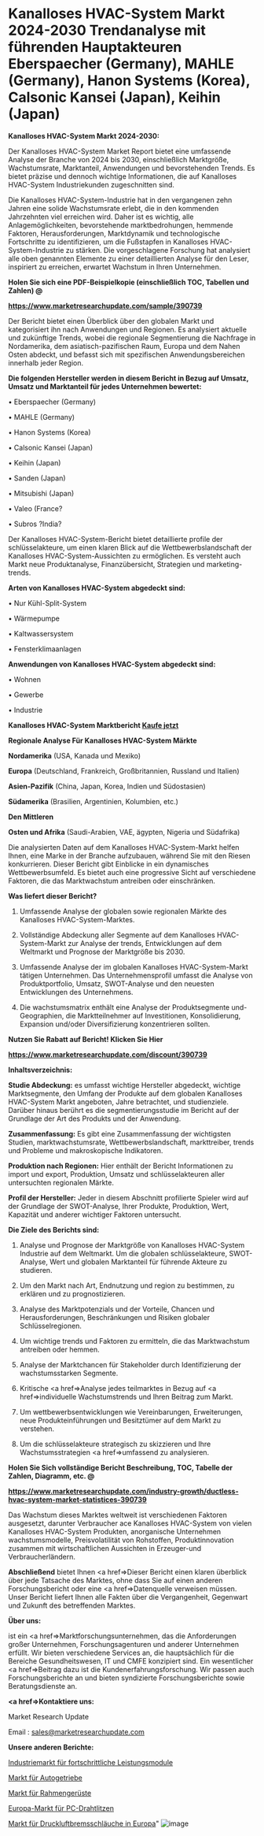 # Kanalloses HVAC-System Markt 2024-2030 Trendanalyse mit führenden Hauptakteuren Eberspaecher (Germany), MAHLE (Germany), Hanon Systems (Korea), Calsonic Kansei (Japan), Keihin (Japan)

<strong>Kanalloses HVAC-System Markt 2024-2030:</strong>

Der Kanalloses HVAC-System Market Report bietet eine umfassende Analyse der Branche von 2024 bis 2030, einschließlich Marktgröße, Wachstumsrate, Marktanteil, Anwendungen und bevorstehenden Trends. Es bietet präzise und dennoch wichtige Informationen, die auf Kanalloses HVAC-System Industriekunden zugeschnitten sind.

Die Kanalloses HVAC-System-Industrie hat in den vergangenen zehn Jahren eine solide Wachstumsrate erlebt, die in den kommenden Jahrzehnten viel erreichen wird. Daher ist es wichtig, alle Anlagemöglichkeiten, bevorstehende marktbedrohungen, hemmende Faktoren, Herausforderungen, Marktdynamik und technologische Fortschritte zu identifizieren, um die Fußstapfen in Kanalloses HVAC-System-Industrie zu stärken. Die vorgeschlagene Forschung hat analysiert alle oben genannten Elemente zu einer detaillierten Analyse für den Leser, inspiriert zu erreichen, erwartet Wachstum in Ihren Unternehmen.



<strong>Holen Sie sich eine PDF-Beispielkopie (einschließlich TOC, Tabellen und Zahlen) @
</strong>

<strong><a href=https://www.marketresearchupdate.com/sample/390739>

<strong>https://www.marketresearchupdate.com/sample/390739</u></font></a></strong></strong>

Der Bericht bietet einen Überblick über den globalen Markt und kategorisiert ihn nach Anwendungen und Regionen. Es analysiert aktuelle und zukünftige Trends, wobei die regionale Segmentierung die Nachfrage in Nordamerika, dem asiatisch-pazifischen Raum, Europa und dem Nahen Osten abdeckt, und befasst sich mit spezifischen Anwendungsbereichen innerhalb jeder Region.



<strong>Die folgenden Hersteller werden in diesem Bericht in Bezug auf Umsatz, Umsatz und Marktanteil für jedes Unternehmen bewertet:</strong>

• Eberspaecher (Germany)

• MAHLE (Germany)

• Hanon Systems (Korea)

• Calsonic Kansei (Japan)

• Keihin (Japan)

• Sanden (Japan)

• Mitsubishi (Japan)

• Valeo (France?

• Subros ?India?

Der Kanalloses HVAC-System-Bericht bietet detaillierte profile der schlüsselakteure, um einen klaren Blick auf die Wettbewerbslandschaft der Kanalloses HVAC-System-Aussichten zu ermöglichen. Es versteht auch Markt neue Produktanalyse, Finanzübersicht, Strategien und marketing-trends.



<strong>Arten von Kanalloses HVAC-System abgedeckt sind:</strong>

• Nur Kühl-Split-System

• Wärmepumpe

• Kaltwassersystem

• Fensterklimaanlagen



<strong>Anwendungen von Kanalloses HVAC-System abgedeckt sind:</strong>

• Wohnen

• Gewerbe

• Industrie



<strong>Kanalloses HVAC-System Marktbericht <a href=https://www.marketresearchupdate.com/buynow/390739>Kaufe jetzt</a></strong>



<strong>Regionale Analyse Für Kanalloses HVAC-System Märkte</strong>



<strong>Nordamerika</strong> (USA, Kanada und Mexiko)



<strong>Europa</strong> (Deutschland, Frankreich, Großbritannien, Russland und Italien)



<strong>Asien-Pazifik</strong> (China, Japan, Korea, Indien und Südostasien)



<strong>Südamerika</strong> (Brasilien, Argentinien, Kolumbien, etc.)



<strong>Den Mittleren</strong> 

<strong>Osten und Afrika</strong> (Saudi-Arabien, VAE, ägypten, Nigeria und Südafrika)

Die analysierten Daten auf dem Kanalloses HVAC-System-Markt helfen Ihnen, eine Marke in der Branche aufzubauen, während Sie mit den Riesen konkurrieren. Dieser Bericht gibt Einblicke in ein dynamisches Wettbewerbsumfeld. Es bietet auch eine progressive Sicht auf verschiedene Faktoren, die das Marktwachstum antreiben oder einschränken.



<strong>Was liefert dieser Bericht?</strong>

1. Umfassende Analyse der globalen sowie regionalen Märkte des Kanalloses HVAC-System-Marktes.

2. Vollständige Abdeckung aller Segmente auf dem Kanalloses HVAC-System-Markt zur Analyse der trends, Entwicklungen auf dem Weltmarkt und Prognose der Marktgröße bis 2030.

3. Umfassende Analyse der im globalen Kanalloses HVAC-System-Markt tätigen Unternehmen. Das Unternehmensprofil umfasst die Analyse von Produktportfolio, Umsatz, SWOT-Analyse und den neuesten Entwicklungen des Unternehmens.

4. Die wachstumsmatrix enthält eine Analyse der Produktsegmente und-Geographien, die Marktteilnehmer auf Investitionen, Konsolidierung, Expansion und/oder Diversifizierung konzentrieren sollten.



<strong>Nutzen Sie Rabatt auf Bericht! Klicken Sie Hier
</strong>

<strong><a href=https://www.marketresearchupdate.com/discount/390739>https://www.marketresearchupdate.com/discount/390739</b></u></font></strong></a>



<strong>Inhaltsverzeichnis:</strong>



<strong>Studie Abdeckung:</strong> es umfasst wichtige Hersteller abgedeckt, wichtige Marktsegmente, den Umfang der Produkte auf dem globalen Kanalloses HVAC-System Markt angeboten, Jahre betrachtet, und studienziele. Darüber hinaus berührt es die segmentierungsstudie im Bericht auf der Grundlage der Art des Produkts und der Anwendung.



<strong>Zusammenfassung:</strong> Es gibt eine Zusammenfassung der wichtigsten Studien, marktwachstumsrate, Wettbewerbslandschaft, markttreiber, trends und Probleme und makroskopische Indikatoren.



<strong>Produktion nach Regionen:</strong> Hier enthält der Bericht Informationen zu import und export, Produktion, Umsatz und schlüsselakteuren aller untersuchten regionalen Märkte.



<strong>Profil der Hersteller:</strong> Jeder in diesem Abschnitt profilierte Spieler wird auf der Grundlage der SWOT-Analyse, Ihrer Produkte, Produktion, Wert, Kapazität und anderer wichtiger Faktoren untersucht.



<strong>Die Ziele des Berichts sind:</strong>

1) Analyse und Prognose der Marktgröße von Kanalloses HVAC-System Industrie auf dem Weltmarkt.
Um die globalen schlüsselakteure, SWOT-Analyse, Wert und globalen Marktanteil für führende Akteure zu studieren.

2) Um den Markt nach Art, Endnutzung und region zu bestimmen, zu erklären und zu prognostizieren.

3) Analyse des Marktpotenzials und der Vorteile, Chancen und Herausforderungen, Beschränkungen und Risiken globaler Schlüsselregionen.

4) Um wichtige trends und Faktoren zu ermitteln, die das Marktwachstum antreiben oder hemmen.

5) Analyse der Marktchancen für Stakeholder durch Identifizierung der wachstumsstarken Segmente.

6) Kritische <a href=>Analyse</a> jedes teilmarktes in Bezug auf <a href=>individuelle</a> Wachstumstrends und Ihren Beitrag zum Markt.

7) Um wettbewerbsentwicklungen wie Vereinbarungen, Erweiterungen, neue Produkteinführungen und Besitztümer auf dem Markt zu verstehen.

8) Um die schlüsselakteure strategisch zu skizzieren und Ihre Wachstumsstrategien <a href=>umfassend</a> zu analysieren.



<strong>Holen Sie Sich vollständige Bericht Beschreibung, TOC, Tabelle der Zahlen, Diagramm, etc. @ </strong>

<strong><a href=https://www.marketresearchupdate.com/industry-growth/ductless-hvac-system-market-statistices-390739>https://www.marketresearchupdate.com/industry-growth/ductless-hvac-system-market-statistices-390739</a></font></strong>

Das Wachstum dieses Marktes weltweit ist verschiedenen Faktoren ausgesetzt, darunter Verbraucher ace Kanalloses HVAC-System von vielen Kanalloses HVAC-System Produkten, anorganische Unternehmen wachstumsmodelle, Preisvolatilität von Rohstoffen, Produktinnovation zusammen mit wirtschaftlichen Aussichten in Erzeuger-und Verbraucherländern.



<strong>Abschließend</strong> bietet Ihnen <a href=>Dieser</a> Bericht einen klaren überblick über jede Tatsache des Marktes, ohne dass Sie auf einen anderen Forschungsbericht oder eine <a href=>Datenquelle</a> verweisen müssen. Unser Bericht liefert Ihnen alle Fakten über die Vergangenheit, Gegenwart und Zukunft des betreffenden Marktes.



<strong>Über uns:</strong>

 ist ein <a href=>Marktfors</a>chungsunternehmen, das die Anforderungen großer Unternehmen, Forschungsagenturen und anderer Unternehmen erfüllt. Wir bieten verschiedene Services an, die hauptsächlich für die Bereiche Gesundheitswesen, IT und CMFE konzipiert sind. Ein wesentlicher <a href=>Beitrag</a> dazu ist die Kundenerfahrungsforschung. Wir passen auch Forschungsberichte an und bieten syndizierte Forschungsberichte sowie Beratungsdienste an.



<strong><a href=>Kontaktiere uns:</a></strong>

Market Research Update

Email : sales@marketresearchupdate.com



<strong>Unsere anderen Berichte:</strong>

<a href=https://www.linkedin.com/pulse/advanced-power-modules-industrial-market-expected>Industriemarkt für fortschrittliche Leistungsmodule</a>

<a href=https://www.linkedin.com/pulse/auto-transmissions-market-size-set-grow-remarkable>Markt für Autogetriebe</a>

<a href=https://www.linkedin.com/pulse/frame-scaffolding-market-sizing-up-anticipating-trends>Markt für Rahmengerüste</a>

<a href=https://www.linkedin.com/pulse/europe-pc-wire-strand-market-advancing-growth>Europa-Markt für PC-Drahtlitzen</a>

<a href=https://www.linkedin.com/pulse/europe-air-brake-tubingsmarket-see-massive-growth>Markt für Druckluftbremsschläuche in Europa</a>"
![image](https://github.com/Gayatrikarjule/Market-Analysis-361/assets/97346546/e18be811-fad0-4ab0-9acf-a5ee029dac53)
